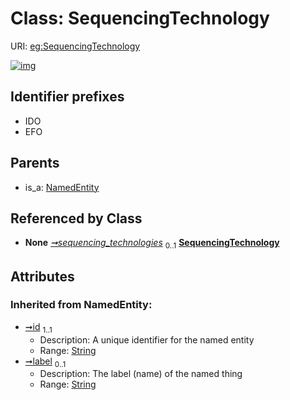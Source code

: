 
# Class: SequencingTechnology




URI: [eg:SequencingTechnology](http://w3id.org/ontogpt/environmental-metagenome/SequencingTechnology)


[![img](https://yuml.me/diagram/nofunky;dir:TB/class/[Study]-%20sequencing_technologies%200..1>[SequencingTechnology&#124;id(i):string;label(i):string%20%3F],[NamedEntity]^-[SequencingTechnology],[Study],[NamedEntity])](https://yuml.me/diagram/nofunky;dir:TB/class/[Study]-%20sequencing_technologies%200..1>[SequencingTechnology&#124;id(i):string;label(i):string%20%3F],[NamedEntity]^-[SequencingTechnology],[Study],[NamedEntity])

## Identifier prefixes

 * IDO
 * EFO

## Parents

 *  is_a: [NamedEntity](NamedEntity.md)

## Referenced by Class

 *  **None** *[➞sequencing_technologies](study__sequencing_technologies.md)*  <sub>0..1</sub>  **[SequencingTechnology](SequencingTechnology.md)**

## Attributes


### Inherited from NamedEntity:

 * [➞id](namedEntity__id.md)  <sub>1..1</sub>
     * Description: A unique identifier for the named entity
     * Range: [String](types/String.md)
 * [➞label](namedEntity__label.md)  <sub>0..1</sub>
     * Description: The label (name) of the named thing
     * Range: [String](types/String.md)

